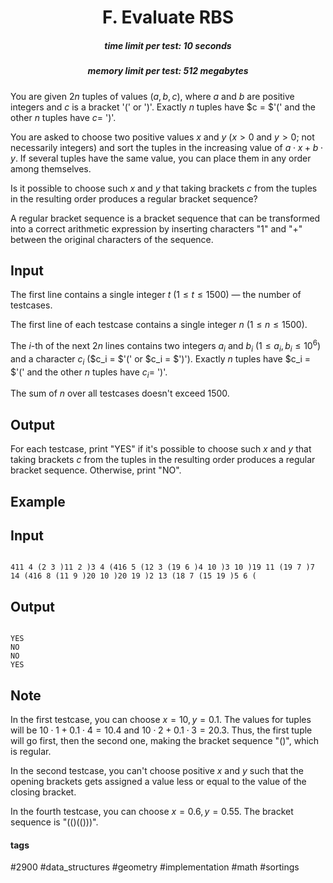 <h1 style='text-align: center;'> F. Evaluate RBS</h1>

<h5 style='text-align: center;'>time limit per test: 10 seconds</h5>
<h5 style='text-align: center;'>memory limit per test: 512 megabytes</h5>

You are given $2n$ tuples of values $(a, b, c)$, where $a$ and $b$ are positive integers and $c$ is a bracket '(' or ')'. Exactly $n$ tuples have $c = $'(' and the other $n$ tuples have $c =$ ')'.

You are asked to choose two positive values $x$ and $y$ ($x > 0$ and $y > 0$; not necessarily integers) and sort the tuples in the increasing value of $a \cdot x + b \cdot y$. If several tuples have the same value, you can place them in any order among themselves.

Is it possible to choose such $x$ and $y$ that taking brackets $c$ from the tuples in the resulting order produces a regular bracket sequence?

A regular bracket sequence is a bracket sequence that can be transformed into a correct arithmetic expression by inserting characters "1" and "+" between the original characters of the sequence.

## Input

The first line contains a single integer $t$ ($1 \le t \le 1500$) — the number of testcases.

The first line of each testcase contains a single integer $n$ ($1 \le n \le 1500$).

The $i$-th of the next $2n$ lines contains two integers $a_i$ and $b_i$ ($1 \le a_i, b_i \le 10^6$) and a character $c_i$ ($c_i = $'(' or $c_i = $')'). Exactly $n$ tuples have $c_i = $'(' and the other $n$ tuples have $c_i =$ ')'.

The sum of $n$ over all testcases doesn't exceed $1500$.

## Output

For each testcase, print "YES" if it's possible to choose such $x$ and $y$ that taking brackets $c$ from the tuples in the resulting order produces a regular bracket sequence. Otherwise, print "NO".

## Example

## Input


```

411 4 (2 3 )11 2 )3 4 (416 5 (12 3 (19 6 )4 10 )3 10 )19 11 (19 7 )7 14 (416 8 (11 9 )20 10 )20 19 )2 13 (18 7 (15 19 )5 6 (
```
## Output


```

YES
NO
NO
YES

```
## Note

In the first testcase, you can choose $x = 10, y = 0.1$. The values for tuples will be $10 \cdot 1 + 0.1 \cdot 4 = 10.4$ and $10 \cdot 2 + 0.1 \cdot 3 = 20.3$. Thus, the first tuple will go first, then the second one, making the bracket sequence "()", which is regular.

In the second testcase, you can't choose positive $x$ and $y$ such that the opening brackets gets assigned a value less or equal to the value of the closing bracket.

In the fourth testcase, you can choose $x = 0.6, y = 0.55$. The bracket sequence is "(()(()))".



#### tags 

#2900 #data_structures #geometry #implementation #math #sortings 